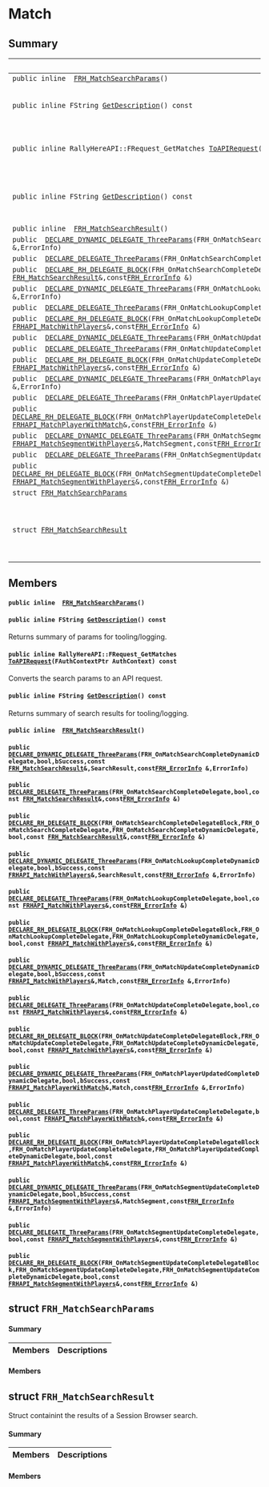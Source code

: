 # Match <a id="group__Match"></a>

## Summary

 Members                        | Descriptions                                
--------------------------------|---------------------------------------------
`public inline  `[`FRH_MatchSearchParams`](#group__Match_1ga703357c85c089fd0675e83eaa69ca12c)`()`            | 
`public inline FString `[`GetDescription`](#group__Match_1ga682aada2005d21246404e340217c4229)`() const`            | Returns summary of params for tooling/logging.
`public inline RallyHereAPI::FRequest_GetMatches `[`ToAPIRequest`](#group__Match_1gad113cf34700d56985d289eebde6e4218)`(FAuthContextPtr AuthContext) const`            | Converts the search params to an API request.
`public inline FString `[`GetDescription`](#group__Match_1ga3f3d4d70bda7f129f5d84ed5a695a309)`() const`            | Returns summary of search results for tooling/logging.
`public inline  `[`FRH_MatchSearchResult`](#group__Match_1ga44c964332575fef90c49b48a0cb0b6d1)`()`            | 
`public  `[`DECLARE_DYNAMIC_DELEGATE_ThreeParams`](#group__Match_1ga39c5346e67dc64f77f725e773521d2e0)`(FRH_OnMatchSearchCompleteDynamicDelegate,bool,bSuccess,const `[`FRH_MatchSearchResult`](Match.md#structFRH__MatchSearchResult)` &,SearchResult,const `[`FRH_ErrorInfo`](Common.md#structFRH__ErrorInfo)` &,ErrorInfo)`            | 
`public  `[`DECLARE_DELEGATE_ThreeParams`](#group__Match_1ga6fd6c31d59a50b0d39595e30e05f9789)`(FRH_OnMatchSearchCompleteDelegate,bool,const `[`FRH_MatchSearchResult`](Match.md#structFRH__MatchSearchResult)` &,const `[`FRH_ErrorInfo`](Common.md#structFRH__ErrorInfo)` &)`            | 
`public  `[`DECLARE_RH_DELEGATE_BLOCK`](#group__Match_1ga74bde125a6bf4f1e30c1f5b702d59b66)`(FRH_OnMatchSearchCompleteDelegateBlock,FRH_OnMatchSearchCompleteDelegate,FRH_OnMatchSearchCompleteDynamicDelegate,bool,const `[`FRH_MatchSearchResult`](Match.md#structFRH__MatchSearchResult)` &,const `[`FRH_ErrorInfo`](Common.md#structFRH__ErrorInfo)` &)`            | 
`public  `[`DECLARE_DYNAMIC_DELEGATE_ThreeParams`](#group__Match_1ga1bdb816b0b7b2597a3d809eae26d2ea9)`(FRH_OnMatchLookupCompleteDynamicDelegate,bool,bSuccess,const `[`FRHAPI_MatchWithPlayers`](models/RHAPI_MatchWithPlayers.md#structFRHAPI__MatchWithPlayers)` &,SearchResult,const `[`FRH_ErrorInfo`](Common.md#structFRH__ErrorInfo)` &,ErrorInfo)`            | 
`public  `[`DECLARE_DELEGATE_ThreeParams`](#group__Match_1ga625c8f54a89a75a827bd53929f755916)`(FRH_OnMatchLookupCompleteDelegate,bool,const `[`FRHAPI_MatchWithPlayers`](models/RHAPI_MatchWithPlayers.md#structFRHAPI__MatchWithPlayers)` &,const `[`FRH_ErrorInfo`](Common.md#structFRH__ErrorInfo)` &)`            | 
`public  `[`DECLARE_RH_DELEGATE_BLOCK`](#group__Match_1ga41c61e68b8aea8a3888a4e0b7955083e)`(FRH_OnMatchLookupCompleteDelegateBlock,FRH_OnMatchLookupCompleteDelegate,FRH_OnMatchLookupCompleteDynamicDelegate,bool,const `[`FRHAPI_MatchWithPlayers`](models/RHAPI_MatchWithPlayers.md#structFRHAPI__MatchWithPlayers)` &,const `[`FRH_ErrorInfo`](Common.md#structFRH__ErrorInfo)` &)`            | 
`public  `[`DECLARE_DYNAMIC_DELEGATE_ThreeParams`](#group__Match_1ga04222e2f5e0094b165c983178aa17d3b)`(FRH_OnMatchUpdateCompleteDynamicDelegate,bool,bSuccess,const `[`FRHAPI_MatchWithPlayers`](models/RHAPI_MatchWithPlayers.md#structFRHAPI__MatchWithPlayers)` &,Match,const `[`FRH_ErrorInfo`](Common.md#structFRH__ErrorInfo)` &,ErrorInfo)`            | 
`public  `[`DECLARE_DELEGATE_ThreeParams`](#group__Match_1gae314bbb1202b6b6a42fd341cefadfbb2)`(FRH_OnMatchUpdateCompleteDelegate,bool,const `[`FRHAPI_MatchWithPlayers`](models/RHAPI_MatchWithPlayers.md#structFRHAPI__MatchWithPlayers)` &,const `[`FRH_ErrorInfo`](Common.md#structFRH__ErrorInfo)` &)`            | 
`public  `[`DECLARE_RH_DELEGATE_BLOCK`](#group__Match_1ga63ed9ffaca386e22a01a9be89bd7454c)`(FRH_OnMatchUpdateCompleteDelegateBlock,FRH_OnMatchUpdateCompleteDelegate,FRH_OnMatchUpdateCompleteDynamicDelegate,bool,const `[`FRHAPI_MatchWithPlayers`](models/RHAPI_MatchWithPlayers.md#structFRHAPI__MatchWithPlayers)` &,const `[`FRH_ErrorInfo`](Common.md#structFRH__ErrorInfo)` &)`            | 
`public  `[`DECLARE_DYNAMIC_DELEGATE_ThreeParams`](#group__Match_1ga92b4d9fb42e1e8fed8edf6794eefd15f)`(FRH_OnMatchPlayerUpdatedCompleteDynamicDelegate,bool,bSuccess,const `[`FRHAPI_MatchPlayerWithMatch`](models/RHAPI_MatchPlayerWithMatch.md#structFRHAPI__MatchPlayerWithMatch)` &,Match,const `[`FRH_ErrorInfo`](Common.md#structFRH__ErrorInfo)` &,ErrorInfo)`            | 
`public  `[`DECLARE_DELEGATE_ThreeParams`](#group__Match_1ga15de38ee827d4b11f3b5f121c40ce77f)`(FRH_OnMatchPlayerUpdateCompleteDelegate,bool,const `[`FRHAPI_MatchPlayerWithMatch`](models/RHAPI_MatchPlayerWithMatch.md#structFRHAPI__MatchPlayerWithMatch)` &,const `[`FRH_ErrorInfo`](Common.md#structFRH__ErrorInfo)` &)`            | 
`public  `[`DECLARE_RH_DELEGATE_BLOCK`](#group__Match_1gadb89201c5ff064ef71a8fddb770c9343)`(FRH_OnMatchPlayerUpdateCompleteDelegateBlock,FRH_OnMatchPlayerUpdateCompleteDelegate,FRH_OnMatchPlayerUpdatedCompleteDynamicDelegate,bool,const `[`FRHAPI_MatchPlayerWithMatch`](models/RHAPI_MatchPlayerWithMatch.md#structFRHAPI__MatchPlayerWithMatch)` &,const `[`FRH_ErrorInfo`](Common.md#structFRH__ErrorInfo)` &)`            | 
`public  `[`DECLARE_DYNAMIC_DELEGATE_ThreeParams`](#group__Match_1ga34b65961f4ba99a862853c7ff7184e19)`(FRH_OnMatchSegmentUpdateCompleteDynamicDelegate,bool,bSuccess,const `[`FRHAPI_MatchSegmentWithPlayers`](models/RHAPI_MatchSegmentWithPlayers.md#structFRHAPI__MatchSegmentWithPlayers)` &,MatchSegment,const `[`FRH_ErrorInfo`](Common.md#structFRH__ErrorInfo)` &,ErrorInfo)`            | 
`public  `[`DECLARE_DELEGATE_ThreeParams`](#group__Match_1ga93bfb68700d34f3ed69f6d15e9beadd0)`(FRH_OnMatchSegmentUpdateCompleteDelegate,bool,const `[`FRHAPI_MatchSegmentWithPlayers`](models/RHAPI_MatchSegmentWithPlayers.md#structFRHAPI__MatchSegmentWithPlayers)` &,const `[`FRH_ErrorInfo`](Common.md#structFRH__ErrorInfo)` &)`            | 
`public  `[`DECLARE_RH_DELEGATE_BLOCK`](#group__Match_1ga29313d5c3a4e7d99162d33ac3e7a692d)`(FRH_OnMatchSegmentUpdateCompleteDelegateBlock,FRH_OnMatchSegmentUpdateCompleteDelegate,FRH_OnMatchSegmentUpdateCompleteDynamicDelegate,bool,const `[`FRHAPI_MatchSegmentWithPlayers`](models/RHAPI_MatchSegmentWithPlayers.md#structFRHAPI__MatchSegmentWithPlayers)` &,const `[`FRH_ErrorInfo`](Common.md#structFRH__ErrorInfo)` &)`            | 
`struct `[`FRH_MatchSearchParams`](#structFRH__MatchSearchParams) | 
`struct `[`FRH_MatchSearchResult`](#structFRH__MatchSearchResult) | Struct containint the results of a Session Browser search.

## Members

#### `public inline  `[`FRH_MatchSearchParams`](#group__Match_1ga703357c85c089fd0675e83eaa69ca12c)`()` <a id="group__Match_1ga703357c85c089fd0675e83eaa69ca12c"></a>

#### `public inline FString `[`GetDescription`](#group__Match_1ga682aada2005d21246404e340217c4229)`() const` <a id="group__Match_1ga682aada2005d21246404e340217c4229"></a>

Returns summary of params for tooling/logging.

#### `public inline RallyHereAPI::FRequest_GetMatches `[`ToAPIRequest`](#group__Match_1gad113cf34700d56985d289eebde6e4218)`(FAuthContextPtr AuthContext) const` <a id="group__Match_1gad113cf34700d56985d289eebde6e4218"></a>

Converts the search params to an API request.

#### `public inline FString `[`GetDescription`](#group__Match_1ga3f3d4d70bda7f129f5d84ed5a695a309)`() const` <a id="group__Match_1ga3f3d4d70bda7f129f5d84ed5a695a309"></a>

Returns summary of search results for tooling/logging.

#### `public inline  `[`FRH_MatchSearchResult`](#group__Match_1ga44c964332575fef90c49b48a0cb0b6d1)`()` <a id="group__Match_1ga44c964332575fef90c49b48a0cb0b6d1"></a>

#### `public  `[`DECLARE_DYNAMIC_DELEGATE_ThreeParams`](#group__Match_1ga39c5346e67dc64f77f725e773521d2e0)`(FRH_OnMatchSearchCompleteDynamicDelegate,bool,bSuccess,const `[`FRH_MatchSearchResult`](Match.md#structFRH__MatchSearchResult)` &,SearchResult,const `[`FRH_ErrorInfo`](Common.md#structFRH__ErrorInfo)` &,ErrorInfo)` <a id="group__Match_1ga39c5346e67dc64f77f725e773521d2e0"></a>

#### `public  `[`DECLARE_DELEGATE_ThreeParams`](#group__Match_1ga6fd6c31d59a50b0d39595e30e05f9789)`(FRH_OnMatchSearchCompleteDelegate,bool,const `[`FRH_MatchSearchResult`](Match.md#structFRH__MatchSearchResult)` &,const `[`FRH_ErrorInfo`](Common.md#structFRH__ErrorInfo)` &)` <a id="group__Match_1ga6fd6c31d59a50b0d39595e30e05f9789"></a>

#### `public  `[`DECLARE_RH_DELEGATE_BLOCK`](#group__Match_1ga74bde125a6bf4f1e30c1f5b702d59b66)`(FRH_OnMatchSearchCompleteDelegateBlock,FRH_OnMatchSearchCompleteDelegate,FRH_OnMatchSearchCompleteDynamicDelegate,bool,const `[`FRH_MatchSearchResult`](Match.md#structFRH__MatchSearchResult)` &,const `[`FRH_ErrorInfo`](Common.md#structFRH__ErrorInfo)` &)` <a id="group__Match_1ga74bde125a6bf4f1e30c1f5b702d59b66"></a>

#### `public  `[`DECLARE_DYNAMIC_DELEGATE_ThreeParams`](#group__Match_1ga1bdb816b0b7b2597a3d809eae26d2ea9)`(FRH_OnMatchLookupCompleteDynamicDelegate,bool,bSuccess,const `[`FRHAPI_MatchWithPlayers`](models/RHAPI_MatchWithPlayers.md#structFRHAPI__MatchWithPlayers)` &,SearchResult,const `[`FRH_ErrorInfo`](Common.md#structFRH__ErrorInfo)` &,ErrorInfo)` <a id="group__Match_1ga1bdb816b0b7b2597a3d809eae26d2ea9"></a>

#### `public  `[`DECLARE_DELEGATE_ThreeParams`](#group__Match_1ga625c8f54a89a75a827bd53929f755916)`(FRH_OnMatchLookupCompleteDelegate,bool,const `[`FRHAPI_MatchWithPlayers`](models/RHAPI_MatchWithPlayers.md#structFRHAPI__MatchWithPlayers)` &,const `[`FRH_ErrorInfo`](Common.md#structFRH__ErrorInfo)` &)` <a id="group__Match_1ga625c8f54a89a75a827bd53929f755916"></a>

#### `public  `[`DECLARE_RH_DELEGATE_BLOCK`](#group__Match_1ga41c61e68b8aea8a3888a4e0b7955083e)`(FRH_OnMatchLookupCompleteDelegateBlock,FRH_OnMatchLookupCompleteDelegate,FRH_OnMatchLookupCompleteDynamicDelegate,bool,const `[`FRHAPI_MatchWithPlayers`](models/RHAPI_MatchWithPlayers.md#structFRHAPI__MatchWithPlayers)` &,const `[`FRH_ErrorInfo`](Common.md#structFRH__ErrorInfo)` &)` <a id="group__Match_1ga41c61e68b8aea8a3888a4e0b7955083e"></a>

#### `public  `[`DECLARE_DYNAMIC_DELEGATE_ThreeParams`](#group__Match_1ga04222e2f5e0094b165c983178aa17d3b)`(FRH_OnMatchUpdateCompleteDynamicDelegate,bool,bSuccess,const `[`FRHAPI_MatchWithPlayers`](models/RHAPI_MatchWithPlayers.md#structFRHAPI__MatchWithPlayers)` &,Match,const `[`FRH_ErrorInfo`](Common.md#structFRH__ErrorInfo)` &,ErrorInfo)` <a id="group__Match_1ga04222e2f5e0094b165c983178aa17d3b"></a>

#### `public  `[`DECLARE_DELEGATE_ThreeParams`](#group__Match_1gae314bbb1202b6b6a42fd341cefadfbb2)`(FRH_OnMatchUpdateCompleteDelegate,bool,const `[`FRHAPI_MatchWithPlayers`](models/RHAPI_MatchWithPlayers.md#structFRHAPI__MatchWithPlayers)` &,const `[`FRH_ErrorInfo`](Common.md#structFRH__ErrorInfo)` &)` <a id="group__Match_1gae314bbb1202b6b6a42fd341cefadfbb2"></a>

#### `public  `[`DECLARE_RH_DELEGATE_BLOCK`](#group__Match_1ga63ed9ffaca386e22a01a9be89bd7454c)`(FRH_OnMatchUpdateCompleteDelegateBlock,FRH_OnMatchUpdateCompleteDelegate,FRH_OnMatchUpdateCompleteDynamicDelegate,bool,const `[`FRHAPI_MatchWithPlayers`](models/RHAPI_MatchWithPlayers.md#structFRHAPI__MatchWithPlayers)` &,const `[`FRH_ErrorInfo`](Common.md#structFRH__ErrorInfo)` &)` <a id="group__Match_1ga63ed9ffaca386e22a01a9be89bd7454c"></a>

#### `public  `[`DECLARE_DYNAMIC_DELEGATE_ThreeParams`](#group__Match_1ga92b4d9fb42e1e8fed8edf6794eefd15f)`(FRH_OnMatchPlayerUpdatedCompleteDynamicDelegate,bool,bSuccess,const `[`FRHAPI_MatchPlayerWithMatch`](models/RHAPI_MatchPlayerWithMatch.md#structFRHAPI__MatchPlayerWithMatch)` &,Match,const `[`FRH_ErrorInfo`](Common.md#structFRH__ErrorInfo)` &,ErrorInfo)` <a id="group__Match_1ga92b4d9fb42e1e8fed8edf6794eefd15f"></a>

#### `public  `[`DECLARE_DELEGATE_ThreeParams`](#group__Match_1ga15de38ee827d4b11f3b5f121c40ce77f)`(FRH_OnMatchPlayerUpdateCompleteDelegate,bool,const `[`FRHAPI_MatchPlayerWithMatch`](models/RHAPI_MatchPlayerWithMatch.md#structFRHAPI__MatchPlayerWithMatch)` &,const `[`FRH_ErrorInfo`](Common.md#structFRH__ErrorInfo)` &)` <a id="group__Match_1ga15de38ee827d4b11f3b5f121c40ce77f"></a>

#### `public  `[`DECLARE_RH_DELEGATE_BLOCK`](#group__Match_1gadb89201c5ff064ef71a8fddb770c9343)`(FRH_OnMatchPlayerUpdateCompleteDelegateBlock,FRH_OnMatchPlayerUpdateCompleteDelegate,FRH_OnMatchPlayerUpdatedCompleteDynamicDelegate,bool,const `[`FRHAPI_MatchPlayerWithMatch`](models/RHAPI_MatchPlayerWithMatch.md#structFRHAPI__MatchPlayerWithMatch)` &,const `[`FRH_ErrorInfo`](Common.md#structFRH__ErrorInfo)` &)` <a id="group__Match_1gadb89201c5ff064ef71a8fddb770c9343"></a>

#### `public  `[`DECLARE_DYNAMIC_DELEGATE_ThreeParams`](#group__Match_1ga34b65961f4ba99a862853c7ff7184e19)`(FRH_OnMatchSegmentUpdateCompleteDynamicDelegate,bool,bSuccess,const `[`FRHAPI_MatchSegmentWithPlayers`](models/RHAPI_MatchSegmentWithPlayers.md#structFRHAPI__MatchSegmentWithPlayers)` &,MatchSegment,const `[`FRH_ErrorInfo`](Common.md#structFRH__ErrorInfo)` &,ErrorInfo)` <a id="group__Match_1ga34b65961f4ba99a862853c7ff7184e19"></a>

#### `public  `[`DECLARE_DELEGATE_ThreeParams`](#group__Match_1ga93bfb68700d34f3ed69f6d15e9beadd0)`(FRH_OnMatchSegmentUpdateCompleteDelegate,bool,const `[`FRHAPI_MatchSegmentWithPlayers`](models/RHAPI_MatchSegmentWithPlayers.md#structFRHAPI__MatchSegmentWithPlayers)` &,const `[`FRH_ErrorInfo`](Common.md#structFRH__ErrorInfo)` &)` <a id="group__Match_1ga93bfb68700d34f3ed69f6d15e9beadd0"></a>

#### `public  `[`DECLARE_RH_DELEGATE_BLOCK`](#group__Match_1ga29313d5c3a4e7d99162d33ac3e7a692d)`(FRH_OnMatchSegmentUpdateCompleteDelegateBlock,FRH_OnMatchSegmentUpdateCompleteDelegate,FRH_OnMatchSegmentUpdateCompleteDynamicDelegate,bool,const `[`FRHAPI_MatchSegmentWithPlayers`](models/RHAPI_MatchSegmentWithPlayers.md#structFRHAPI__MatchSegmentWithPlayers)` &,const `[`FRH_ErrorInfo`](Common.md#structFRH__ErrorInfo)` &)` <a id="group__Match_1ga29313d5c3a4e7d99162d33ac3e7a692d"></a>

## struct `FRH_MatchSearchParams` <a id="structFRH__MatchSearchParams"></a>

#### Summary

 Members                        | Descriptions                                
--------------------------------|---------------------------------------------

#### Members

## struct `FRH_MatchSearchResult` <a id="structFRH__MatchSearchResult"></a>

Struct containint the results of a Session Browser search.

#### Summary

 Members                        | Descriptions                                
--------------------------------|---------------------------------------------

#### Members

